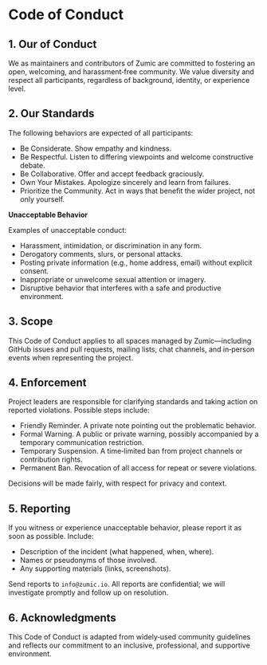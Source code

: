 # Code of Conduct

## 1. Our of Conduct

We as maintainers and contributors of Zumic are committed to fostering
an open, welcoming, and harassment‑free community. We value diversity
and respect all participants, regardless of background, identity, or
experience level.

## 2. Our Standards

The following behaviors are expected of all participants:

- Be Considerate. Show empathy and kindness.
- Be Respectful. Listen to differing viewpoints and welcome constructive
debate.
- Be Collaborative. Offer and accept feedback graciously.
- Own Your Mistakes. Apologize sincerely and learn from failures.
- Prioritize the Community. Act in ways that benefit the wider project,
not only yourself.

**Unacceptable Behavior**

Examples of unacceptable conduct:

- Harassment, intimidation, or discrimination in any form.
- Derogatory comments, slurs, or personal attacks.
- Posting private information (e.g., home address, email) without
explicit consent.
- Inappropriate or unwelcome sexual attention or imagery.
- Disruptive behavior that interferes with a safe and productive
environment.

## 3. Scope

This Code of Conduct applies to all spaces managed by Zumic—including
GitHub issues and pull requests, mailing lists, chat channels, and
in‑person events when representing the project.

## 4. Enforcement

Project leaders are responsible for clarifying standards and taking
action on reported violations. Possible steps include:

- Friendly Reminder. A private note pointing out the problematic behavior.
- Formal Warning. A public or private warning, possibly accompanied by
a temporary communication restriction.
- Temporary Suspension. A time‑limited ban from project channels or
contribution rights.
- Permanent Ban. Revocation of all access for repeat or severe
violations.

Decisions will be made fairly, with respect for privacy and context.

## 5. Reporting

If you witness or experience unacceptable behavior, please report it
as soon as possible. Include:

- Description of the incident (what happened, when, where).
- Names or pseudonyms of those involved.
- Any supporting materials (links, screenshots).

Send reports to `info@zumic.io`. All reports are confidential; we will
investigate promptly and follow up on resolution.

## 6. Acknowledgments

This Code of Conduct is adapted from widely‑used community guidelines
and reflects our commitment to an inclusive, professional, and supportive
environment.
